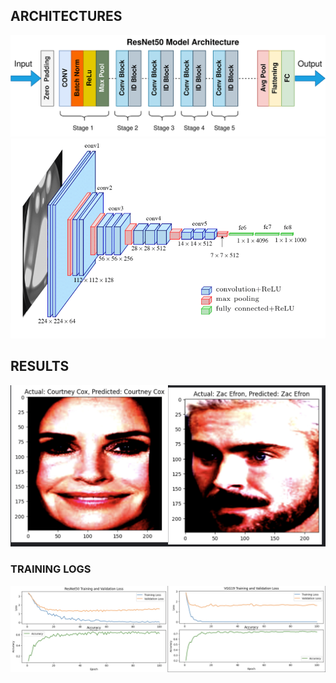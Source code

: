 ## ARCHITECTURES
![alt text](image-2.png)
![alt text](image-3.png)
## RESULTS
![alt text](results.jpg)

### TRAINING LOGS
![alt text](training-logs.jpeg)